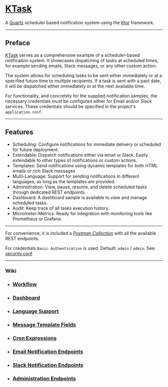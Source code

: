 # [KTask](https://github.com/perracodex/KTask)

A [Quartz](https://github.com/quartz-scheduler) scheduler based notification system using the [Ktor](https://ktor.io/) framework.

---

## Preface

[KTask](https://github.com/perracodex/KTask) serves as a comprehensive example of a scheduler-based notification system.
It showcases dispatching of tasks at scheduled times, for example sending emails, Slack messages, or any other custom action.

The system allows for scheduling tasks to be sent either immediately or at a specified future time to multiple recipients.
If a task is sent with a past date, it will be dispatched either immediately or at the next available time.

For functionality, and concretely for the supplied notification samples, the necessary credentials must be configured
either for Email and/or Slack services. These credentials should be specified in the project's `application.conf`.

---

## Features

* Scheduling: Configure notifications for immediate delivery or scheduled for future deployment.
* Extendable: Dispatch notifications either via email or Slack. Easily extendable to other types of notifications or custom actions.
* Templates: Send notifications using dynamic templates for both HTML emails or rich Slack messages
* Multi-Language: Support for sending notifications in different languages, as long as the templates are provided.
* Administration: View, pause, resume, and delete scheduled tasks through dedicated REST endpoints.
* Dashboard: A dashboard sample is available to view and manage scheduled tasks.
* Audit: Keep track of all tasks execution history.
* Micrometer-Metrics: Ready for integration with monitoring tools like Prometheus or Grafana.

---
For convenience, it is included a *[Postman Collection](./.postman/ktask.postman_collection.json)* with all the available REST endpoints.

For credentials `Basic Authentication` is used. Default: `admin` / `admin`.
See: [security.conf](./ktask-base/src/main/resources/config/config_security.conf)

---

### Wiki

* ### [Workflow](./.wiki/01.workflow.md)
* ### [Dashboard](./.wiki/02.dashboard.md)
* ### [Language Support](./.wiki/03.language.md)
* ### [Message Template Fields](./.wiki/04.message_template_fields.md)
* ### [Cron Expressions](./.wiki/05.cron_expressions.md)
* ### [Email Notification Endpoints](./.wiki/06.email_notification_endpoints.md)
* ### [Slack Notification Endpoints](./.wiki/07.slack_notification_endpoints.md)
* ### [Administration Endpoints](./.wiki/08.administration_endpoints.md)
